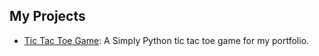 ## My Projects

- [Tic Tac Toe Game](https://github.com/jcourrau/tic-tac-toe-game): A Simply Python tic tac toe game for my portfolio.
